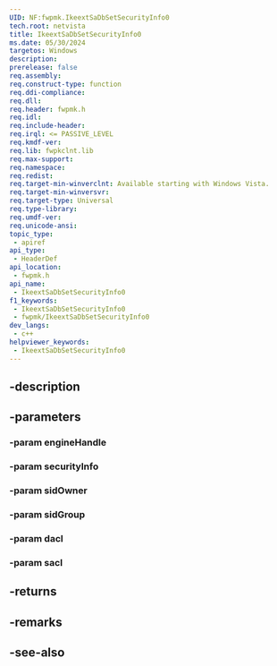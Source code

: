 ```yaml
---
UID: NF:fwpmk.IkeextSaDbSetSecurityInfo0
tech.root: netvista
title: IkeextSaDbSetSecurityInfo0
ms.date: 05/30/2024
targetos: Windows
description: 
prerelease: false
req.assembly: 
req.construct-type: function
req.ddi-compliance: 
req.dll: 
req.header: fwpmk.h
req.idl: 
req.include-header: 
req.irql: <= PASSIVE_LEVEL
req.kmdf-ver: 
req.lib: fwpkclnt.lib
req.max-support: 
req.namespace: 
req.redist: 
req.target-min-winverclnt: Available starting with Windows Vista.
req.target-min-winversvr: 
req.target-type: Universal
req.type-library: 
req.umdf-ver: 
req.unicode-ansi: 
topic_type:
 - apiref
api_type:
 - HeaderDef
api_location:
 - fwpmk.h
api_name:
 - IkeextSaDbSetSecurityInfo0
f1_keywords:
 - IkeextSaDbSetSecurityInfo0
 - fwpmk/IkeextSaDbSetSecurityInfo0
dev_langs:
 - c++
helpviewer_keywords:
 - IkeextSaDbSetSecurityInfo0
---
```


## -description

## -parameters

### -param engineHandle

### -param securityInfo

### -param sidOwner

### -param sidGroup

### -param dacl

### -param sacl

## -returns

## -remarks

## -see-also

